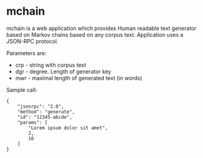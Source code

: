 mchain
======

mchain is a web application which provides Human readable text generator based on Markov chains based on any corpus text. Application uses a JSON-RPC protocol.

Parameters are:
* crp - string with corpus text
* dgr - degree. Length of generator key
* mwr - maximal length of generated text (in words)

Sample call:

    {
        "jsonrpc": "2.0",
        "method": "generate",
        "id": "12345-abcde",
        "params": [
            "Lorem ipsum dolor sit amet",
            2,
            10
        ]
    }
    